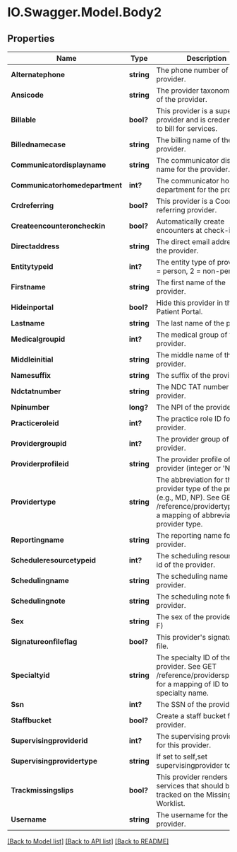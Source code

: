 # IO.Swagger.Model.Body2
## Properties

Name | Type | Description | Notes
------------ | ------------- | ------------- | -------------
**Alternatephone** | **string** | The phone number of the provider. | [optional] 
**Ansicode** | **string** | The provider taxonomy code of the provider. | [optional] 
**Billable** | **bool?** | This provider is a supervising provider and is credentialed to bill for services. | 
**Billednamecase** | **string** | The billing name of the provider. | [optional] 
**Communicatordisplayname** | **string** | The communicator display name for the provider. | [optional] 
**Communicatorhomedepartment** | **int?** | The communicator home department for the provider. | [optional] 
**Crdreferring** | **bool?** | This provider is a Coordinator referring provider. | [optional] 
**Createencounteroncheckin** | **bool?** | Automatically create encounters at check-in. | [optional] 
**Directaddress** | **string** | The direct email address for the provider. | [optional] 
**Entitytypeid** | **int?** | The entity type of provider. 1 &#x3D; person, 2 &#x3D; non-person | 
**Firstname** | **string** | The first name of the provider. | [optional] 
**Hideinportal** | **bool?** | Hide this provider in the Patient Portal. | [optional] 
**Lastname** | **string** | The last name of the provider. | [optional] 
**Medicalgroupid** | **int?** | The medical group of the provider. | 
**Middleinitial** | **string** | The middle name of the provider. | [optional] 
**Namesuffix** | **string** | The suffix of the provider. | [optional] 
**Ndctatnumber** | **string** | The NDC TAT number for this provider. | [optional] 
**Npinumber** | **long?** | The NPI of the provider. | [optional] 
**Practiceroleid** | **int?** | The practice role ID for the provider. | [optional] 
**Providergroupid** | **int?** | The provider group of the provider. | 
**Providerprofileid** | **string** | The provider profile of the provider (integer or &#x27;NEW&#x27;) | [optional] 
**Providertype** | **string** | The abbreviation for the provider type of the provider. (e.g., MD, NP). See GET /reference/providertypes for a mapping of abbreviation to provider type.   | [optional] 
**Reportingname** | **string** | The reporting name for the provider. | [optional] 
**Scheduleresourcetypeid** | **int?** | The scheduling resource type id of the provider. | [optional] 
**Schedulingname** | **string** | The scheduling name of the provider. | 
**Schedulingnote** | **string** | The scheduling note for the provider. | [optional] 
**Sex** | **string** | The sex of the provider (M or F) | [optional] 
**Signatureonfileflag** | **bool?** | This provider&#x27;s signature is on file. | 
**Specialtyid** | **string** | The specialty ID of the provider. See GET /reference/providerspecialties for a mapping of ID to specialty name. | [optional] 
**Ssn** | **int?** | The SSN of the provider. | [optional] 
**Staffbucket** | **bool?** | Create a staff bucket for this provider. | [optional] 
**Supervisingproviderid** | **int?** | The supervising provider ID for this provider. | [optional] 
**Supervisingprovidertype** | **string** | If set to self,set supervisingprovider to itself. | [optional] 
**Trackmissingslips** | **bool?** | This provider renders services that should be tracked on the Missing Slips Worklist. | [optional] 
**Username** | **string** | The username for the provider. | [optional] 

[[Back to Model list]](../README.md#documentation-for-models) [[Back to API list]](../README.md#documentation-for-api-endpoints) [[Back to README]](../README.md)

